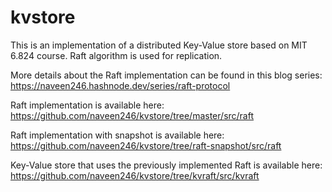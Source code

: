 # kvstore

This is an implementation of a distributed Key-Value store based on MIT 6.824 course. 
Raft algorithm is used for replication.

More details about the Raft implementation can be found in this blog series: 
https://naveen246.hashnode.dev/series/raft-protocol

Raft implementation is available here:
https://github.com/naveen246/kvstore/tree/master/src/raft

Raft implementation with snapshot is available here:
https://github.com/naveen246/kvstore/tree/raft-snapshot/src/raft

Key-Value store that uses the previously implemented Raft is available here:
https://github.com/naveen246/kvstore/tree/kvraft/src/kvraft


